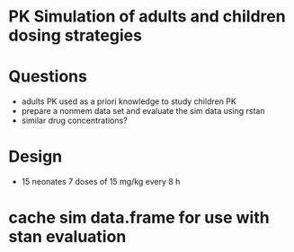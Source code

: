 PK Simulation of adults and children dosing strategies
======================================================

# Questions

- adults PK used as a priori knowledge to study children PK 
- prepare a nonmem data set and evaluate the sim data using rstan
- similar drug concentrations?

# Design

- 15 neonates 7 doses of 15 mg/kg every 8 h


# cache sim data.frame for use with stan evaluation

